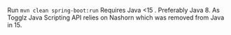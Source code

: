 
Run `mvn clean spring-boot:run`
Requires Java <15 . Preferably Java 8. As Togglz Java Scripting API relies on Nashorn which was removed from Java in 15.

